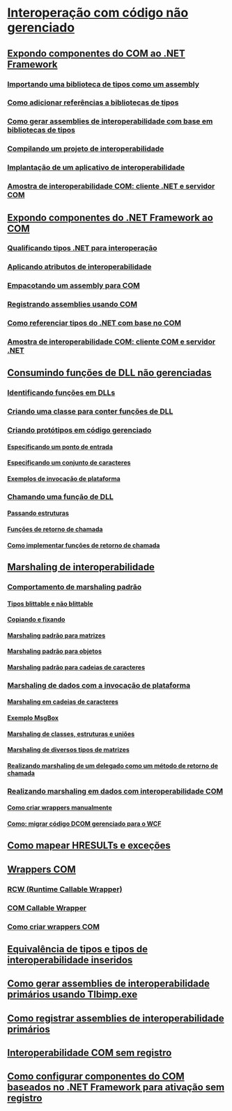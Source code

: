 # [Interoperação com código não gerenciado](index.md)
## [Expondo componentes do COM ao .NET Framework](exposing-com-components.md)
### [Importando uma biblioteca de tipos como um assembly](importing-a-type-library-as-an-assembly.md)
### [Como adicionar referências a bibliotecas de tipos](how-to-add-references-to-type-libraries.md)
### [Como gerar assemblies de interoperabilidade com base em bibliotecas de tipos](how-to-generate-interop-assemblies-from-type-libraries.md)
### [Compilando um projeto de interoperabilidade](compiling-an-interop-project.md)
### [Implantação de um aplicativo de interoperabilidade](deploying-an-interop-application.md)
### [Amostra de interoperabilidade COM: cliente .NET e servidor COM](com-interop-sample-net-client-and-com-server.md)
## [Expondo componentes do .NET Framework ao COM](exposing-dotnet-components-to-com.md)
### [Qualificando tipos .NET para interoperação](qualifying-net-types-for-interoperation.md)
### [Aplicando atributos de interoperabilidade](applying-interop-attributes.md)
### [Empacotando um assembly para COM](packaging-an-assembly-for-com.md)
### [Registrando assemblies usando COM](registering-assemblies-with-com.md)
### [Como referenciar tipos do .NET com base no COM](how-to-reference-net-types-from-com.md)
### [Amostra de interoperabilidade COM: cliente COM e servidor .NET](com-interop-sample-com-client-and-net-server.md)
## [Consumindo funções de DLL não gerenciadas](consuming-unmanaged-dll-functions.md)
### [Identificando funções em DLLs](identifying-functions-in-dlls.md)
### [Criando uma classe para conter funções de DLL](creating-a-class-to-hold-dll-functions.md)
### [Criando protótipos em código gerenciado](creating-prototypes-in-managed-code.md)
#### [Especificando um ponto de entrada](specifying-an-entry-point.md)
#### [Especificando um conjunto de caracteres](specifying-a-character-set.md)
#### [Exemplos de invocação de plataforma](platform-invoke-examples.md)
### [Chamando uma função de DLL](calling-a-dll-function.md)
#### [Passando estruturas](passing-structures.md)
#### [Funções de retorno de chamada](callback-functions.md)
#### [Como implementar funções de retorno de chamada](how-to-implement-callback-functions.md)
## [Marshaling de interoperabilidade](interop-marshaling.md)
### [Comportamento de marshaling padrão](default-marshaling-behavior.md)
#### [Tipos blittable e não blittable](blittable-and-non-blittable-types.md)
#### [Copiando e fixando](copying-and-pinning.md)
#### [Marshaling padrão para matrizes](default-marshaling-for-arrays.md)
#### [Marshaling padrão para objetos](default-marshaling-for-objects.md)
#### [Marshaling padrão para cadeias de caracteres](default-marshaling-for-strings.md)
### [Marshaling de dados com a invocação de plataforma](marshaling-data-with-platform-invoke.md)
#### [Marshaling em cadeias de caracteres](marshaling-strings.md)
#### [Exemplo MsgBox](msgbox-sample.md)
#### [Marshaling de classes, estruturas e uniões](marshaling-classes-structures-and-unions.md)
#### [Marshaling de diversos tipos de matrizes](marshaling-different-types-of-arrays.md)
#### [Realizando marshaling de um delegado como um método de retorno de chamada](marshaling-a-delegate-as-a-callback-method.md)
### [Realizando marshaling em dados com interoperabilidade COM](marshaling-data-with-com-interop.md)
#### [Como criar wrappers manualmente](how-to-create-wrappers-manually.md)
#### [Como: migrar código DCOM gerenciado para o WCF](how-to-migrate-managed-code-dcom-to-wcf.md)
## [Como mapear HRESULTs e exceções](how-to-map-hresults-and-exceptions.md)
## [Wrappers COM](com-wrappers.md)
### [RCW (Runtime Callable Wrapper)](runtime-callable-wrapper.md)
### [COM Callable Wrapper](com-callable-wrapper.md)
### [Como criar wrappers COM](how-to-create-com-wrappers.md)
## [Equivalência de tipos e tipos de interoperabilidade inseridos](type-equivalence-and-embedded-interop-types.md)
## [Como gerar assemblies de interoperabilidade primários usando Tlbimp.exe](how-to-generate-primary-interop-assemblies-using-tlbimp-exe.md)
## [Como registrar assemblies de interoperabilidade primários](how-to-register-primary-interop-assemblies.md)
## [Interoperabilidade COM sem registro](registration-free-com-interop.md)
## [Como configurar componentes do COM baseados no .NET Framework para ativação sem registro](configure-net-framework-based-com-components-for-reg.md)
